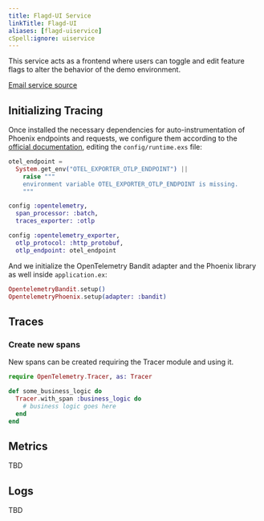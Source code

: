 ```yaml
---
title: Flagd-UI Service
linkTitle: Flagd-UI
aliases: [flagd-uiservice]
cSpell:ignore: uiservice
---
```


This service acts as a frontend where users can toggle and edit feature flags to alter the behavior of the
demo environment.

[Email service source](https://github.com/open-telemetry/opentelemetry-demo/blob/main/src/flagd-ui/)

## Initializing Tracing

Once installed the necessary dependencies for auto-instrumentation of Phoenix endpoints and requests, we
configure them according to the [official documentation](https://opentelemetry.io/docs/languages/erlang/getting-started/),
editing the `config/runtime.exs` file:

```elixir
otel_endpoint =
  System.get_env("OTEL_EXPORTER_OTLP_ENDPOINT") ||
    raise """
    environment variable OTEL_EXPORTER_OTLP_ENDPOINT is missing.
    """

config :opentelemetry,
  span_processor: :batch,
  traces_exporter: :otlp

config :opentelemetry_exporter,
  otlp_protocol: :http_protobuf,
  otlp_endpoint: otel_endpoint
```

And we initialize the OpenTelemetry Bandit adapter and the Phoenix library as well inside `application.ex`:

```elixir
OpentelemetryBandit.setup()
OpentelemetryPhoenix.setup(adapter: :bandit)
```

## Traces

### Create new spans

New spans can be created requiring the Tracer module and using it.

```elixir
require OpenTelemetry.Tracer, as: Tracer

def some_business_logic do
  Tracer.with_span :business_logic do
    # business logic goes here
  end
end
```

## Metrics

TBD

## Logs

TBD
